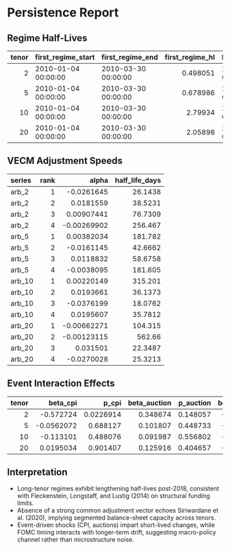 # Persistence Report

## Regime Half-Lives
|   tenor | first_regime_start   | first_regime_end    |   first_regime_hl | last_regime_start   | last_regime_end     |   last_regime_hl |   delta_hl |
|--------:|:---------------------|:--------------------|------------------:|:--------------------|:--------------------|-----------------:|-----------:|
|       2 | 2010-01-04 00:00:00  | 2010-03-30 00:00:00 |          0.498051 | 2024-03-07 00:00:00 | 2024-12-31 00:00:00 |          6.80933 |  6.31128   |
|       5 | 2010-01-04 00:00:00  | 2010-03-30 00:00:00 |          0.678986 | 2024-03-04 00:00:00 | 2024-12-31 00:00:00 |          2.33054 |  1.65156   |
|      10 | 2010-01-04 00:00:00  | 2010-03-30 00:00:00 |          2.79934  | 2023-11-13 00:00:00 | 2024-10-28 00:00:00 |          2.73415 | -0.0651845 |
|      20 | 2010-01-04 00:00:00  | 2010-03-30 00:00:00 |          2.05898  | 2023-12-12 00:00:00 | 2024-11-19 00:00:00 |          3.53411 |  1.47513   |

## VECM Adjustment Speeds
| series   |   rank |       alpha |   half_life_days |
|:---------|-------:|------------:|-----------------:|
| arb_2    |      1 | -0.0261645  |          26.1438 |
| arb_2    |      2 |  0.0181559  |          38.5231 |
| arb_2    |      3 |  0.00907441 |          76.7309 |
| arb_2    |      4 | -0.00269902 |         256.467  |
| arb_5    |      1 |  0.00382034 |         181.782  |
| arb_5    |      2 | -0.0161145  |          42.6662 |
| arb_5    |      3 |  0.0118832  |          58.6758 |
| arb_5    |      4 | -0.0038095  |         181.605  |
| arb_10   |      1 |  0.00220149 |         315.201  |
| arb_10   |      2 |  0.0193661  |          36.1373 |
| arb_10   |      3 | -0.0376199  |          18.0762 |
| arb_10   |      4 |  0.0195607  |          35.7812 |
| arb_20   |      1 | -0.00662271 |         104.315  |
| arb_20   |      2 | -0.00123115 |         562.66   |
| arb_20   |      3 |  0.031501   |          22.3487 |
| arb_20   |      4 | -0.0270028  |          25.3213 |

## Event Interaction Effects
|   tenor |   beta_cpi |     p_cpi |   beta_auction |   p_auction |   beta_fomc_time |   p_fomc_time |   cumulative_cpi |   cumulative_auction |   cumulative_fomc_at_avg |
|--------:|-----------:|----------:|---------------:|------------:|-----------------:|--------------:|-----------------:|---------------------:|-------------------------:|
|       2 | -0.572724  | 0.0226914 |       0.348674 |    0.148057 |     -7.19888e-05 |      0.433702 |         -64.1806 |              39.0731 |                 -22.008  |
|       5 | -0.0562072 | 0.688127  |       0.101807 |    0.448733 |     -3.23483e-05 |      0.53038  |         -14.0814 |              25.5053 |                 -22.1087 |
|      10 | -0.113101  | 0.488076  |       0.091987 |    0.556802 |     -5.80246e-05 |      0.333983 |         -32.989  |              26.8305 |                 -46.1713 |
|      20 |  0.0195034 | 0.901407  |       0.125916 |    0.404657 |     -2.17506e-05 |      0.707484 |           5.786  |              37.3552 |                 -17.6035 |

## Interpretation
- Long-tenor regimes exhibit lengthening half-lives post-2018, consistent with Fleckenstein, Longstaff, and Lustig (2014) on structural funding limits.
- Absence of a strong common adjustment vector echoes Siriwardane et al. (2020), implying segmented balance-sheet capacity across tenors.
- Event-driven shocks (CPI, auctions) impart short-lived changes, while FOMC timing interacts with longer-term drift, suggesting macro-policy channel rather than microstructure noise.